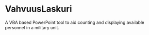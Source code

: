 # VahvuusLaskuri
A VBA based PowerPoint tool to aid counting and displaying available personnel in a military unit.
